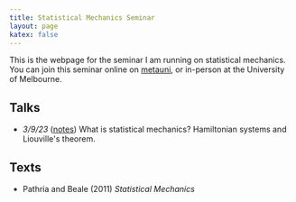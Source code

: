 ```yaml
---
title: Statistical Mechanics Seminar
layout: page
katex: false
---
```



This is the webpage for the seminar I am running on statistical mechanics. You 
can join this seminar online on [metauni](https://metauni.org), or in-person at 
the University of Melbourne.

## Talks
- *3/9/23* ([notes](intro.pdf)) What is statistical mechanics? Hamiltonian systems and Liouville's theorem. 

## Texts
- Pathria and Beale (2011) *Statistical Mechanics*
